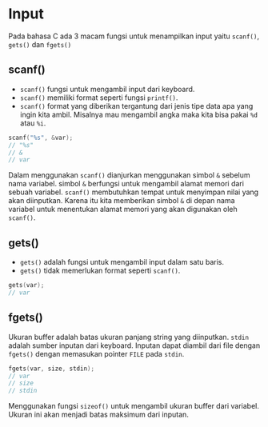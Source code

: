 # Input
Pada bahasa C ada 3 macam fungsi untuk menampilkan input yaitu `scanf()`, `gets()` dan `fgets()`

## scanf()
* `scanf()` fungsi untuk mengambil input dari keyboard. 
* `scanf()` memiliki format seperti fungsi `printf()`. 
* `scanf()` format yang diberikan tergantung dari jenis tipe data apa yang ingin kita ambil. Misalnya mau mengambil angka maka kita bisa pakai `%d` atau `%i`.

```c
scanf("%s", &var);
// "%s"
// &
// var
```

Dalam menggunakan `scanf()` dianjurkan menggunakan simbol `&` sebelum nama variabel. simbol `&` berfungsi untuk mengambil alamat memori dari sebuah variabel. `scanf()` membutuhkan tempat untuk menyimpan nilai yang akan diinputkan. Karena itu kita memberikan simbol `&` di depan nama variabel untuk menentukan alamat memori yang akan digunakan oleh `scanf()`.

## gets()
* `gets()` adalah fungsi untuk mengambil input dalam satu baris.
* `gets()` tidak memerlukan format seperti `scanf()`.

```c
gets(var);
// var
```


## fgets()
Ukuran buffer adalah batas ukuran panjang string yang diinputkan. `stdin` adalah sumber inputan dari keyboard. Inputan dapat diambil dari file dengan `fgets()` dengan memasukan pointer `FILE` pada `stdin`.

```c
fgets(var, size, stdin);
// var
// size
// stdin
```

Menggunakan fungsi `sizeof()` untuk mengambil ukuran buffer dari variabel. Ukuran ini akan menjadi batas maksimum dari inputan.